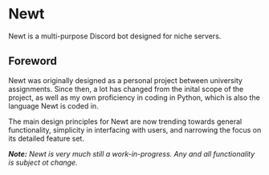 # Newt

Newt is a multi-purpose Discord bot designed for niche servers.

## Foreword

Newt was originally designed as a personal project between university assignments. Since then, a lot has changed from the inital scope of the project, as well as my own proficiency in coding in Python, which is also the language Newt is coded in.

The main design principles for Newt are now trending towards general functionality, simplicity in interfacing with users, and narrowing the focus on its detailed feature set.

***Note:** Newt is very much still a work-in-progress. Any and all functionality is subject ot change.*
